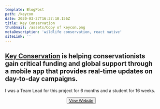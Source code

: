 ```yaml
---
template: BlogPost
path: /keycon
date: 2020-03-27T16:37:10.156Z
title: Key Conservation
thumbnail: /assets/Copy of keycon.png
metaDescription: 'wildlife conservation, react native'
siteLink: ''
---
```

## [Key Conservation](https://keyconservation.org/) is helping conservationists gain critical funding and global support through a mobile app that provides real-time updates on day-to-day campaigns.

I was a Team Lead for this project for 6 months and a student for 16 weeks.

<div align="center">
<button class="button"><a href="https://keyconservation.org">View Website</a></button></div>
